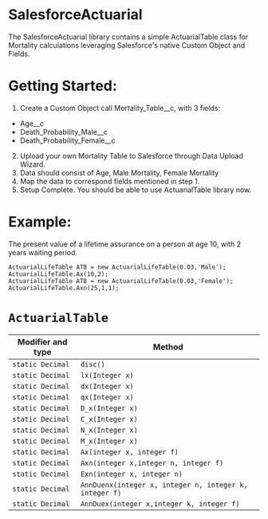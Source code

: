 # SalesforceActuarial
The SalesforceActuarial library contains a simple ActuarialTable class for Mortality calculations leveraging Salesforce's native Custom Object and Fields.

# Getting Started: 
1. Create a Custom Object call Mortality_Table__c, with 3 fields:
* Age__c
* Death_Probability_Male__c
* Death_Probability_Female__c
2. Upload your own Mortality Table to Salesforce through Data Upload Wizard.
3. Data should consist of Age, Male Mortality, Female Mortality
3. Map the data to correspond fields mentioned in step 1.
4. Setup Complete. You should be able to use ActuarialTable library now.

# Example:
The present value of a lifetime assurance on a person at age 10, with 2 years waiting period.
```
ActuarialLifeTable ATB = new ActuarialLifeTable(0.03,'Male');
ActuarialLifeTable.Ax(10,2);
ActuarialLifeTable ATB = new ActuarialLifeTable(0.03,'Female');
ActuarialLifeTable.Axn(25,1,1);
```

# `ActuarialTable`

| Modifier and type | Method |
|-------------------|--------|
| `static Decimal` | `disc()`| 
| `static Decimal` | `lx(Integer x)`|
| `static Decimal` | `dx(Integer x)`|
| `static Decimal` | `qx(Integer x)`|
| `static Decimal` | `D_x(Integer x)`|
| `static Decimal` | `C_x(Integer x)`|
| `static Decimal` | `N_x(Integer x)`|
| `static Decimal` | `M_x(Integer x)`|
| `static Decimal` | `Ax(integer x, integer f)`|
| `static Decimal` | `Axn(integer x,integer n, integer f)`|
| `static Decimal` | `Exn(integer x, integer n)`|
| `static Decimal` | `AnnDuenx(integer x, integer n, integer k, integer f)`|
| `static Decimal` | `AnnDuex(integer x,integer k, integer f)`|


